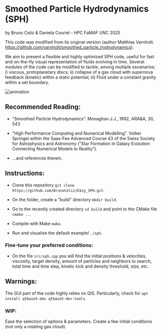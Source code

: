 # Smoothed Particle Hydrodynamics (SPH)
by Bruno Celiz & Daniela Couriel - HPC FaMAF UNC 2025

This code was modified from its original version (author Matthias Varnholt: https://github.com/varnholt/smoothed_particle_hydrodynamics).

We aim to present a flexible and highly optimized SPH code, useful for fast and on-the-fly visual representation of fluids evolving in time. Several modules of the code can be modified to tackle, among multiple escenarios: i) viscous, protoplanetary discs; ii) collapse of a gas cloud with supernova feedback (kinetic) within a static potential; iii) Fluid under a constant gravity within a set boundary.

![animation](SPH_example.gif)

## Recommended Reading:

* "Smoothed Particle Hydrodynamics". Monaghan J.J., 1992, ARA&A, 30, 543

* "High Performance Computing and Numerical Modelling". Volker Springel within the Saas-Fee Advanced Course 43 of the Swiss Society for Astrophysics and Astronomy ("Star Formation in Galaxy Evolution: Connecting Numerical Models to Reality").

* ...and references therein.

## Instructions:

* Clone this repository `git clone https://github.com/BrunoCeliz/Easy_SPH.git`.

* On the folder, create a "build" directory `mkdir build`.

* Go to the recently created directory `cd build` and point to the CMake file `cmake ..`.

* Compile with Make `make`.

* Run and visualise the default example! `./sph`.

### Fine-tune your preferred conditions:

* On the file `src/sph.cpp` you will find the initial positions & velocities, viscosity, target density, amount of particles and neighbors to search, total time and time step, kinetic kick and density threshold, size, etc.

## Warnings:

The GUI part of the code highly relies on Qt5. Particularly, check for `apt install qtbase5-dev qtbase5-dev-tools`.

### WIP:

Ease the selection of options & parameters. Create a few initial conditions (not only a rotating gas cloud).